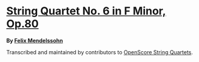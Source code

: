 # [String Quartet No. 6 in F Minor, Op.80][set]

__By [Felix Mendelssohn][composer]__

[set]: https://musescore.com/openscore-string-quartets/sets/5514686
[composer]: https://musescore.com/openscore-string-quartets/sets?order=title&text=Mendelssohn,+Felix

Transcribed and maintained by contributors to [OpenScore String Quartets].

[OpenScore String Quartets]: https://musescore.com/openscore-string-quartets
